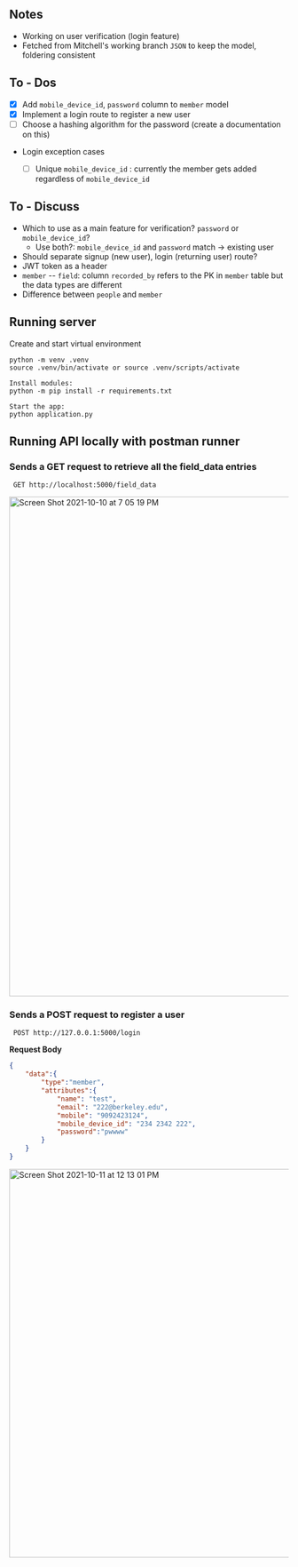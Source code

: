 ## Notes
- Working on user verification (login feature)
- Fetched from Mitchell's working branch `JSON` to keep the model, foldering consistent


## To - Dos
- [X] Add `mobile_device_id`, `password` column to `member` model
- [X] Implement a login route to register a new user
- [ ] Choose a hashing algorithm for the password (create a documentation on this)
- Login exception cases
    - [ ] Unique `mobile_device_id` : currently the member gets added regardless of `mobile_device_id`


## To - Discuss
- Which to use as a main feature for verification? `password` or `mobile_device_id`?
    - Use both?: `mobile_device_id` and `password` match -> existing user
- Should separate signup (new user), login (returning user) route?
- JWT token as a header
- `member` -- `field`: column `recorded_by` refers to the PK in `member` table but the data types are different
- Difference between `people` and `member`


## Running server
Create and start virtual environment
```
python -m venv .venv
source .venv/bin/activate or source .venv/scripts/activate

Install modules:
python -m pip install -r requirements.txt

Start the app:
python application.py
```

## Running API locally with postman runner

### Sends a GET request to retrieve all the field_data entries

``` GET http://localhost:5000/field_data```

<img width="900" alt="Screen Shot 2021-10-10 at 7 05 19 PM" src="https://user-images.githubusercontent.com/46921003/136723270-979fd45e-6b8c-4b9e-a007-8ff28c29bb88.png">


### Sends a POST request to register a user

``` POST http://127.0.0.1:5000/login```

**Request Body**

```JSON
{
    "data":{
        "type":"member",
        "attributes":{
            "name": "test",
            "email": "222@berkeley.edu",
            "mobile": "9092423124",
            "mobile_device_id": "234 2342 222",
            "password":"pwwww"
        }
    }
}
```

<img width="700" alt="Screen Shot 2021-10-11 at 12 13 01 PM" src="https://user-images.githubusercontent.com/46921003/136844153-0357fe03-276b-4521-bc4f-b92c5b405469.png">

